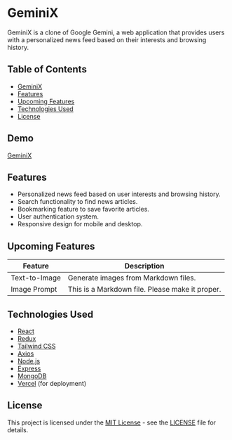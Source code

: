 # GeminiX

GeminiX is a clone of Google Gemini, a web application that provides users with a personalized news feed based on their interests and browsing history.

## Table of Contents

- [GeminiX](#demo)
- [Features](#features)
- [Upcoming Features](#upcoming-features)
- [Technologies Used](#technologies-used)
- [License](#license)

## Demo

[GeminiX](https://gemini-x-eight.vercel.app)

## Features

- Personalized news feed based on user interests and browsing history.
- Search functionality to find news articles.
- Bookmarking feature to save favorite articles.
- User authentication system.
- Responsive design for mobile and desktop.

## Upcoming Features

| Feature                 | Description                                    |
|-------------------------|------------------------------------------------|
| Text-to-Image           | Generate images from Markdown files.           |
| Image Prompt            | This is a Markdown file. Please make it proper.|

## Technologies Used

- [React](https://reactjs.org/)
- [Redux](https://redux.js.org/)
- [Tailwind CSS](https://tailwindcss.com/)
- [Axios](https://axios-http.com/)
- [Node.js](https://nodejs.org/)
- [Express](https://expressjs.com/)
- [MongoDB](https://www.mongodb.com/)
- [Vercel](https://vercel.com/) (for deployment)

## License

This project is licensed under the [MIT License](https://opensource.org/licenses/MIT) - see the [LICENSE](LICENSE) file for details.

